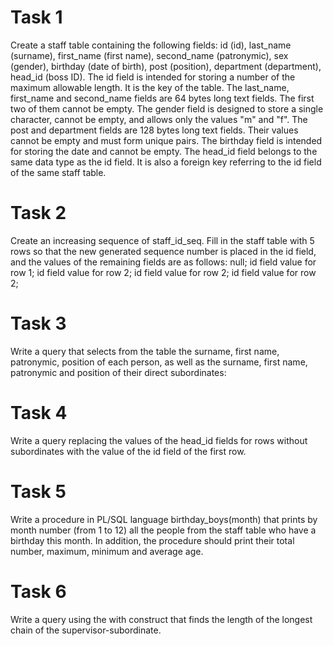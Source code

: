 # Task 1
Create a staff table containing the following fields: 
id (id),
last_name (surname),
first_name (first name),
second_name (patronymic),
sex (gender),
birthday (date of birth),
post (position),
department (department),
head_id (boss ID).
The id field is intended for storing a number of the maximum allowable length. It is the key of the table. The last_name, first_name and second_name fields are 64 bytes long text fields. The first two of them cannot be empty. The gender field is designed to store a single character, cannot be empty, and allows only the values "m" and "f". The post and department fields are 128 bytes long text fields. Their values cannot be empty and must form unique pairs. The birthday field is intended for storing the date and cannot be empty. The head_id field belongs to the same data type as the id field. It is also a foreign key referring to the id field of the same staff table.

# Task 2
Create an increasing sequence of staff_id_seq.
Fill in the staff table with 5 rows so that the new generated sequence number is placed in the id field, and the values of the remaining fields are as follows:
null; id field value for row 1; id field value for row 2; id field value for row 2; id field value for row 2;

# Task 3
Write a query that selects from the table the surname, first name, patronymic, position of each person, as well as the surname, first name, patronymic and position of their direct subordinates:

# Task 4
Write a query replacing the values of the head_id fields for rows without subordinates with the value of the id field of the first row.

# Task 5
Write a procedure in PL/SQL language birthday_boys(month) that prints by month number (from 1 to 12) all the people from the staff table who have a birthday this month. In addition, the procedure should print their total number, maximum, minimum and average age.

# Task 6
Write a query using the with construct that finds the length of the longest chain of the supervisor-subordinate.
